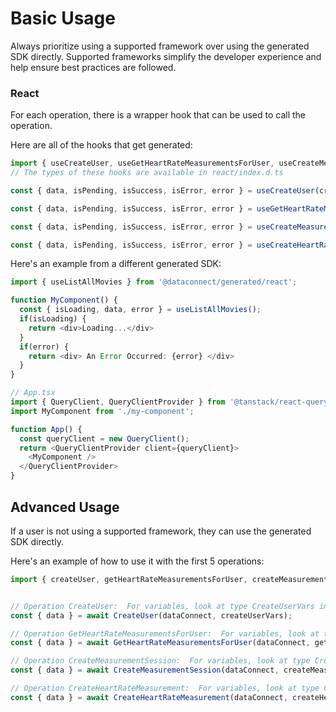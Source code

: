 # Basic Usage

Always prioritize using a supported framework over using the generated SDK
directly. Supported frameworks simplify the developer experience and help ensure
best practices are followed.




### React
For each operation, there is a wrapper hook that can be used to call the operation.

Here are all of the hooks that get generated:
```ts
import { useCreateUser, useGetHeartRateMeasurementsForUser, useCreateMeasurementSession, useCreateHeartRateMeasurement } from '@dataconnect/generated/react';
// The types of these hooks are available in react/index.d.ts

const { data, isPending, isSuccess, isError, error } = useCreateUser(createUserVars);

const { data, isPending, isSuccess, isError, error } = useGetHeartRateMeasurementsForUser(getHeartRateMeasurementsForUserVars);

const { data, isPending, isSuccess, isError, error } = useCreateMeasurementSession(createMeasurementSessionVars);

const { data, isPending, isSuccess, isError, error } = useCreateHeartRateMeasurement(createHeartRateMeasurementVars);

```

Here's an example from a different generated SDK:

```ts
import { useListAllMovies } from '@dataconnect/generated/react';

function MyComponent() {
  const { isLoading, data, error } = useListAllMovies();
  if(isLoading) {
    return <div>Loading...</div>
  }
  if(error) {
    return <div> An Error Occurred: {error} </div>
  }
}

// App.tsx
import { QueryClient, QueryClientProvider } from '@tanstack/react-query';
import MyComponent from './my-component';

function App() {
  const queryClient = new QueryClient();
  return <QueryClientProvider client={queryClient}>
    <MyComponent />
  </QueryClientProvider>
}
```



## Advanced Usage
If a user is not using a supported framework, they can use the generated SDK directly.

Here's an example of how to use it with the first 5 operations:

```js
import { createUser, getHeartRateMeasurementsForUser, createMeasurementSession, createHeartRateMeasurement } from '@dataconnect/generated';


// Operation CreateUser:  For variables, look at type CreateUserVars in ../index.d.ts
const { data } = await CreateUser(dataConnect, createUserVars);

// Operation GetHeartRateMeasurementsForUser:  For variables, look at type GetHeartRateMeasurementsForUserVars in ../index.d.ts
const { data } = await GetHeartRateMeasurementsForUser(dataConnect, getHeartRateMeasurementsForUserVars);

// Operation CreateMeasurementSession:  For variables, look at type CreateMeasurementSessionVars in ../index.d.ts
const { data } = await CreateMeasurementSession(dataConnect, createMeasurementSessionVars);

// Operation CreateHeartRateMeasurement:  For variables, look at type CreateHeartRateMeasurementVars in ../index.d.ts
const { data } = await CreateHeartRateMeasurement(dataConnect, createHeartRateMeasurementVars);


```